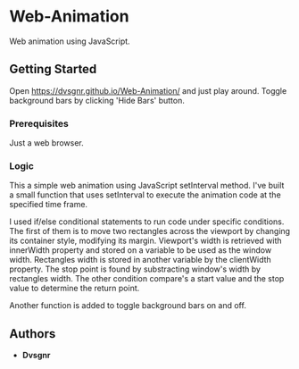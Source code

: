 # Web-Animation

Web animation using JavaScript. 

## Getting Started

Open https://dvsgnr.github.io/Web-Animation/ and just play around. Toggle background bars by clicking 'Hide Bars' button.

### Prerequisites

Just a web browser.

### Logic

This a simple web animation using JavaScript setInterval method. I've built a small function that uses setInterval to execute the animation code at the specified time frame.

I used if/else conditional statements to run code under specific conditions. The first of them is to move two rectangles across the viewport by changing its container style, modifying its margin. Viewport's width is retrieved with innerWidth property and stored on a variable to be used as the window width. Rectangles width is stored in another variable by the clientWidth property. The stop point is found by substracting window's width by rectangles width. The other condition compare's a start value and the stop value to determine the return point.

Another function is added to toggle background bars on and off.

## Authors

* **Dvsgnr**
